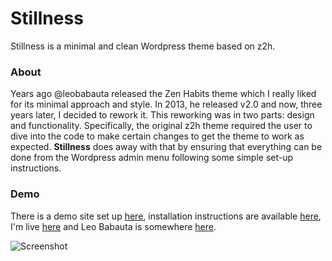 # Stillness
Stillness is a minimal and clean Wordpress theme based on z2h.

### About
Years ago @leobabauta released the Zen Habits theme which I really liked for its minimal approach and style. In 2013, he released v2.0 and now, three years later, I decided to rework it. This reworking was in two parts: design and functionality. Specifically, the original z2h theme required the user to dive into the code to make certain changes to get the theme to work as expected. **Stillness** does away with that by ensuring that everything can be done from the Wordpress admin menu following some simple set-up instructions.

### Demo
There is a demo site set up [here](http://stillness.vhbelvadi.com), installation instructions are available [here](http://vhbelvadi.com/stillness), I'm live [here](http://vhbelvadi.com) and Leo Babauta is somewhere [here](http://zenhabits.net).

![Screenshot](https://github.com/vhbelvadi/Stillness/raw/master/Stillness/screenshot.png)
